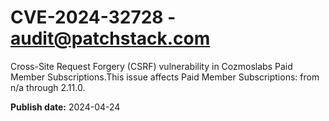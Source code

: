 # CVE-2024-32728 - audit@patchstack.com

Cross-Site Request Forgery (CSRF) vulnerability in Cozmoslabs Paid Member Subscriptions.This issue affects Paid Member Subscriptions: from n/a through 2.11.0.



**Publish date:** 2024-04-24
